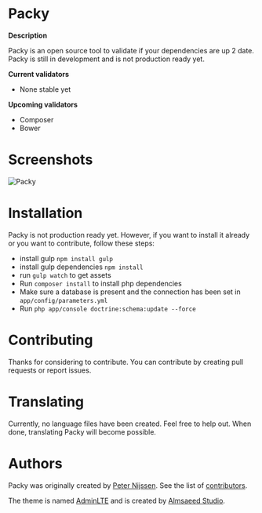 Packy
=====

**Description**

Packy is an open source tool to validate if your dependencies are up 2 date. Packy is still in development and is not production ready yet.

**Current validators**
- None stable yet

**Upcoming validators**
- Composer
- Bower

Screenshots
=====

![Packy](http://i60.tinypic.com/2co0bde.png)

Installation
=====

Packy is not production ready yet. However, if you want to install it already or you want to contribute, follow these steps:
- install gulp `npm install gulp`
- install gulp dependencies `npm install `
- run `gulp watch` to get assets
- Run `composer install` to install php dependencies
- Make sure a database is present and the connection has been set in `app/config/parameters.yml`
- Run `php app/console doctrine:schema:update --force`

Contributing
=====

Thanks for considering to contribute. You can contribute by creating pull requests or report issues.

Translating
=====

Currently, no language files have been created. Feel free to help out. When done, translating Packy will become possible.

Authors
=====

Packy was originally created by [Peter Nijssen](https://www.peternijssen.nl).
See the list of [contributors](https://github.com/peternijssen/packy/graphs/contributors).

The theme is named [AdminLTE](https://github.com/almasaeed2010/AdminLTE) and is created by [Almsaeed Studio](http://www.almsaeedstudio.com/).

